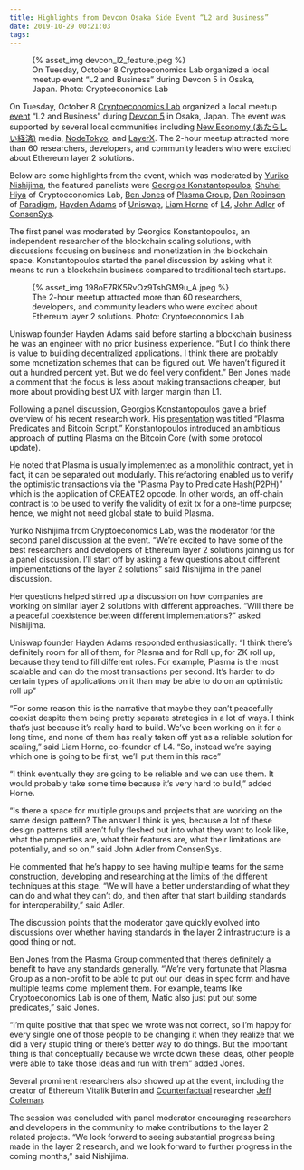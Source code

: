 ```yaml
---
title: Highlights from Devcon Osaka Side Event “L2 and Business”
date: 2019-10-29 00:21:03
tags:
---
```



<figure>{% asset_img devcon_l2_feature.jpeg %}<figcaption>On Tuesday, October 8 Cryptoeconomics Lab organized a local meetup event “L2 and Business” during Devcon 5 in Osaka, Japan. Photo: Cryptoeconomics Lab</figcaption></figure>


On Tuesday, October 8 [Cryptoeconomics Lab](https://www.cryptoeconomicslab.com/) organized a local meetup [event](https://www.eventbrite.com/e/layer2-and-business-with-protocol-researchers-and-devs--tickets-74235734079) “L2 and Business” during [Devcon 5](https://devcon.org/) in Osaka, Japan. The event was supported by several local communities including [New Economy (あたらしい経済)](https://www.neweconomy.jp/) media, [NodeTokyo](https://nodetokyo.jp/), and [LayerX](https://medium.com/@layerx). The 2-hour meetup attracted more than 60 researchers, developers, and community leaders who were excited about Ethereum layer 2 solutions.

Below are some highlights from the event, which was moderated by [Yuriko Nishijima](https://medium.com/@yurikonishijima), the featured panelists were [Georgios Konstantopoulos](https://www.gakonst.com/about/), [Shuhei Hiya](https://medium.com/@syuhei_hiya) of Cryptoeconomics Lab, [Ben Jones](https://twitter.com/ben_chain) of [Plasma Group](https://plasma.group/), [Dan Robinson](https://twitter.com/danrobinson) of [Paradigm](https://twitter.com/paradigm), [Hayden Adams](https://twitter.com/haydenzadams) of [Uniswap](https://uniswap.io/), [Liam Horne](https://lihorne.com/) of [L4](https://l4.ventures/), [John Adler](https://twitter.com/jadler0) of [ConsenSys](https://consensys.net/).

The first panel was moderated by Georgios Konstantopoulos, an independent researcher of the blockchain scaling solutions, with discussions focusing on business and monetization in the blockchain space. Konstantopoulos started the panel discussion by asking what it means to run a blockchain business compared to traditional tech startups.

<figure>{% asset_img 198oE7RK5RvOz9TshGM9u_A.jpeg %}<figcaption>The 2-hour meetup attracted more than 60 researchers, developers, and community leaders who were excited about Ethereum layer 2 solutions. Photo: Cryptoeconomics Lab</figcaption></figure>

Uniswap founder Hayden Adams said before starting a blockchain business he was an engineer with no prior business experience. “But I do think there is value to building decentralized applications. I think there are probably some monetization schemes that can be figured out. We haven’t figured it out a hundred percent yet. But we do feel very confident.” Ben Jones made a comment that the focus is less about making transactions cheaper, but more about providing best UX with larger margin than L1.

Following a panel discussion, Georgios Konstantopoulos gave a brief overview of his recent research work. His [presentation](https://www.gakonst.com/predicates2019.pdf) was titled “Plasma Predicates and Bitcoin Script.” Konstantopoulos introduced an ambitious approach of putting Plasma on the Bitcoin Core (with some protocol update).

He noted that Plasma is usually implemented as a monolithic contract, yet in fact, it can be separated out modularly. This refactoring enabled us to verify the optimistic transactions via the “Plasma Pay to Predicate Hash(P2PH)” which is the application of CREATE2 opcode. In other words, an off-chain contract is to be used to verify the validity of exit tx for a one-time purpose; hence, we might not need global state to build Plasma.

Yuriko Nishijima from Cryptoeconomics Lab, was the moderator for the second panel discussion at the event. “We’re excited to have some of the best researchers and developers of Ethereum layer 2 solutions joining us for a panel discussion. I’ll start off by asking a few questions about different implementations of the layer 2 solutions” said Nishijima in the panel discussion.

Her questions helped stirred up a discussion on how companies are working on similar layer 2 solutions with different approaches. “Will there be a peaceful coexistence between different implementations?” asked Nishijima.

Uniswap founder Hayden Adams responded enthusiastically: “I think there’s definitely room for all of them, for Plasma and for Roll up, for ZK roll up, because they tend to fill different roles. For example, Plasma is the most scalable and can do the most transactions per second. It’s harder to do certain types of applications on it than may be able to do on an optimistic roll up”

“For some reason this is the narrative that maybe they can’t peacefully coexist despite them being pretty separate strategies in a lot of ways. I think that’s just because it’s really hard to build. We’ve been working on it for a long time, and none of them has really taken off yet as a reliable solution for scaling,” said Liam Horne, co-founder of L4. “So, instead we’re saying which one is going to be first, we’ll put them in this race”

“I think eventually they are going to be reliable and we can use them. It would probably take some time because it’s very hard to build,” added Horne.

“Is there a space for multiple groups and projects that are working on the same design pattern? The answer I think is yes, because a lot of these design patterns still aren’t fully fleshed out into what they want to look like, what the properties are, what their features are, what their limitations are potentially, and so on,” said John Adler from ConsenSys.

He commented that he’s happy to see having multiple teams for the same construction, developing and researching at the limits of the different techniques at this stage. “We will have a better understanding of what they can do and what they can’t do, and then after that start building standards for interoperability,” said Adler.

The discussion points that the moderator gave quickly evolved into discussions over whether having standards in the layer 2 infrastructure is a good thing or not.

Ben Jones from the Plasma Group commented that there’s definitely a benefit to have any standards generally. “We’re very fortunate that Plasma Group as a non-profit to be able to put out our ideas in spec form and have multiple teams come implement them. For example, teams like Cryptoeconomics Lab is one of them, Matic also just put out some predicates,” said Jones.

“I’m quite positive that that spec we wrote was not correct, so I’m happy for every single one of those people to be changing it when they realize that we did a very stupid thing or there’s better way to do things. But the important thing is that conceptually because we wrote down these ideas, other people were able to take those ideas and run with them” added Jones.

Several prominent researchers also showed up at the event, including the creator of Ethereum Vitalik Buterin and [Counterfactual](https://www.counterfactual.com/) researcher [Jeff Coleman](https://twitter.com/technocrypto).

The session was concluded with panel moderator encouraging researchers and developers in the community to make contributions to the layer 2 related projects. “We look forward to seeing substantial progress being made in the layer 2 research, and we look forward to further progress in the coming months,” said Nishijima.